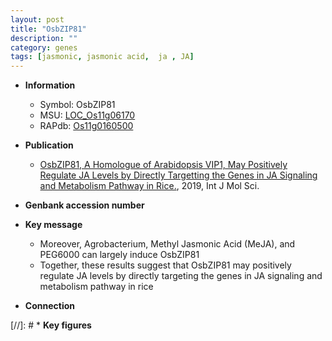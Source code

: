 ```yaml
---
layout: post
title: "OsbZIP81"
description: ""
category: genes
tags: [jasmonic, jasmonic acid,  ja , JA]
---
```


* **Information**  
    + Symbol: OsbZIP81  
    + MSU: [LOC_Os11g06170](http://rice.plantbiology.msu.edu/cgi-bin/ORF_infopage.cgi?orf=LOC_Os11g06170)  
    + RAPdb: [Os11g0160500](http://rapdb.dna.affrc.go.jp/viewer/gbrowse_details/irgsp1?name=Os11g0160500)  

* **Publication**  
    + [OsbZIP81, A Homologue of Arabidopsis VIP1, May Positively Regulate JA Levels by Directly Targetting the Genes in JA Signaling and Metabolism Pathway in Rice.](http://www.ncbi.nlm.nih.gov/pubmed?term=OsbZIP81,+A+Homologue+of+Arabidopsis+VIP1,+May+Positively+Regulate+JA+Levels+by+Directly+Targetting+the+Genes+in+JA+Signaling+and+Metabolism+Pathway+in+Rice.%5BTitle%5D), 2019, Int J Mol Sci.

* **Genbank accession number**  

* **Key message**  
    + Moreover, Agrobacterium, Methyl Jasmonic Acid (MeJA), and PEG6000 can largely induce OsbZIP81
    + Together, these results suggest that OsbZIP81 may positively regulate JA levels by directly targeting the genes in JA signaling and metabolism pathway in rice

* **Connection**  

[//]: # * **Key figures**  


